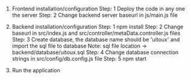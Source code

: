 1. Frontend installation/configuration
  Step: 1
    Deploy the code in any one the server
  Step: 2
    Change backend server baseurl in js/main.js file


2. Backend installation/configuration
  Step: 1
    npm install
  Step: 2
    Change baseurl in src/index.js and src/controller/metaData.controller.js files
  Step: 3
    Create database, the database name should be 'uitoux' and import the sql file to database
    Note: sql file location -> backend/database/uitoux.sql
  Step: 4
    Change database connection strings in src/config/db.config.js file
  Step: 5
    npm start

3. Run the application
